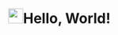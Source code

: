 # <img src="https://raw.githubusercontent.com/iampavangandhi/iampavangandhi/master/gifs/Hi.gif" width="30px" height="30px">Hello, World!

<!--



-->

